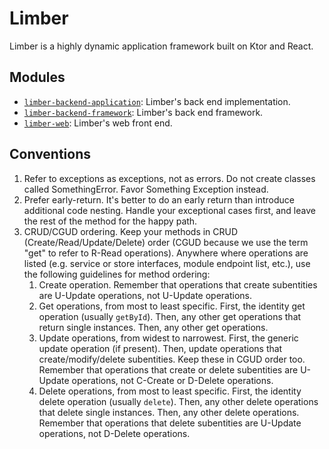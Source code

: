 # Limber

Limber is a highly dynamic application framework built on Ktor and React.

## Modules

* [`limber-backend-application`](/limber-backend-application):
    Limber's back end implementation.
* [`limber-backend-framework`](/limber-backend-framework):
    Limber's back end framework.
* [`limber-web`](/limber-web):
    Limber's web front end.

## Conventions

1. Refer to exceptions as exceptions, not as errors.
    Do not create classes called SomethingError. Favor Something Exception instead.
1. Prefer early-return.
    It's better to do an early return than introduce additional code nesting.
    Handle your exceptional cases first, and leave the rest of the method for the happy path.
1. CRUD/CGUD ordering.
    Keep your methods in CRUD (Create/Read/Update/Delete) order
    (CGUD because we use the term "get" to refer to R-Read operations).
    Anywhere where operations are listed
    (e.g. service or store interfaces, module endpoint list, etc.),
    use the following guidelines for method ordering:
    1. Create operation.
        Remember that operations that create subentities are U-Update operations,
        not U-Update operations.
    2. Get operations, from most to least specific.
        First, the identity get operation (usually `getById`).
        Then, any other get operations that return single instances.
        Then, any other get operations.
    3. Update operations, from widest to narrowest.
        First, the generic update operation (if present).
        Then, update operations that create/modify/delete subentities.
        Keep these in CGUD order too.
        Remember that operations that create or delete subentities are U-Update operations,
        not C-Create or D-Delete operations.
    4. Delete operations, from most to least specific.
        First, the identity delete operation (usually `delete`).
        Then, any other delete operations that delete single instances.
        Then, any other delete operations.
        Remember that operations that delete subentities are U-Update operations,
        not D-Delete operations.

